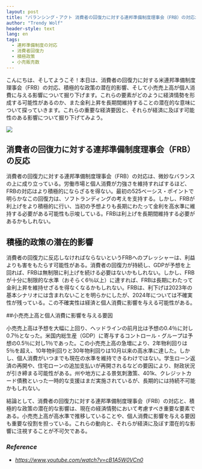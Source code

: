```yaml
---
layout: post
title: "バランシング・アクト 消費者の回復力に対する連邦準備制度理事会（FRB）の対応が経済をどう形成するか "
author: "Trendy Wolf"
header-style: text
lang: en
tags:
  - 連邦準備制度の対応
  - 消費者回復力
  - 積極政策
  - 小売販売数
---
```


こんにちは、そしてようこそ！本日は、消費者の回復力に対する米連邦準備制度理事会（FRB）の対応、積極的な政策の潜在的影響、そして小売売上高が個人消費に与える影響について掘り下げます。これらの要素がどのように経済情勢を形成する可能性があるのか、また金利上昇を長期間維持することの潜在的な意味について探っていきます。これらの重要な経済要因と、それらが経済に及ぼす可能性のある影響について掘り下げてみよう。

<img
    src="https://i.ytimg.com/vi/cB1A5W0VCn0/hqdefault.jpg"
/>






## 消費者の回復力に対する連邦準備制度理事会（FRB）の反応

消費者の回復力に対する連邦準備制度理事会（FRB）の対応は、微妙なバランスの上に成り立っている。労働市場と個人消費が力強さを維持すればするほど、FRBの対応はより積極的にならざるを得ない。最初の525ベーシス・ポイントで明らかなこの回復力は、ソフトランディングの考えを支持する。しかし、FRBが利上げをより積極的に行い、当初の予想よりも長期にわたって金利を高水準に維持する必要がある可能性も示唆している。FRBは利上げを長期間維持する必要があるかもしれない。



## 積極的政策の潜在的影響

消費者の回復力に反応しなければならないというFRBへのプレッシャーは、利益よりも害をもたらす可能性がある。消費者の回復力が持続し、GDPが予想を上回れば、FRBは無制限に利上げを続ける必要はないかもしれない。しかし、FRBが十分に制限的な水準（おそらく6％以上）に達すれば、FRBは長期にわたって金利上昇を維持せざるを得なくなるかもしれない。FRBは、利下げは2023年の基本シナリオには含まれないことを明らかにしたが、2024年については不確実性が残っている。この不確実性は経済と個人消費に影響を与える可能性がある。



##小売売上高と個人消費に影響を与える要因

小売売上高は予想を大幅に上回り、ヘッドラインの前月比は予想の0.4％に対し0.7％となった。米国内総生産（GDP）に寄与するコントロール・グループは予想の0.5％に対し1％であった。この小売売上高の急増により、2年物利回りは5％を超え、10年物利回りと30年物利回りは10月以来の高水準に達した。しかし、個人消費がいつまでも現在の水準を維持できるわけではない。学生ローン返済の再開や、住宅ローンの追加支払いが再開されるなどの要因により、財政状況が引き締まる可能性がある。州や地方による景気刺激策、401k、クレジットカード債務といった一時的な支援はまだ実施されているが、長期的には持続不可能かもしれない。

結論として、消費者の回復力に対する連邦準備制度理事会（FRB）の対応と、積極的な政策の潜在的な影響は、現在の経済情勢において考慮すべき重要な要素である。小売売上高が高水準で推移していることや、個人消費に影響を与える要因も重要な役割を担っている。これらの動向と、それらが経済に及ぼす潜在的な影響に注視することが不可欠である。


### _Reference_
- _https://www.youtube.com/watch?v=cB1A5W0VCn0_

